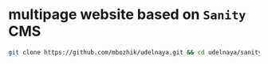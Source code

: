 # multipage website based on `Sanity` CMS

```bash
git clone https://github.com/mbozhik/udelnaya.git && cd udelnaya/sanity && echo "[SANITY] Install modules..." && pnpm i && cd .. && echo "[NEXT.js] Install modules..." && pnpm i && code .
```
